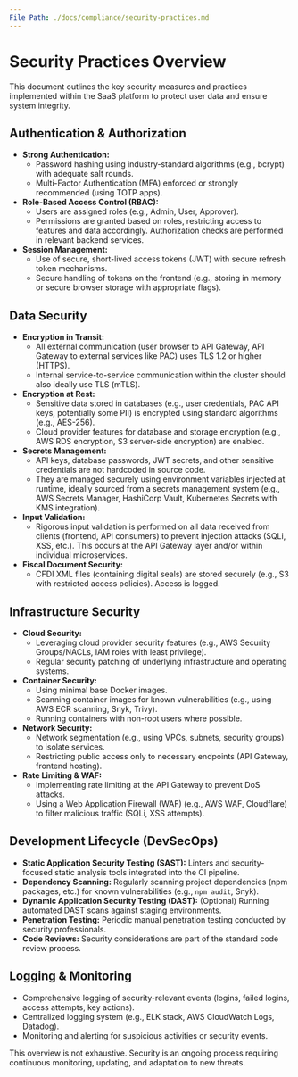 ```yaml
---
File Path: ./docs/compliance/security-practices.md
---
```

# Security Practices Overview

This document outlines the key security measures and practices implemented within the SaaS platform to protect user data and ensure system integrity.

## Authentication & Authorization

*   **Strong Authentication:**
    *   Password hashing using industry-standard algorithms (e.g., bcrypt) with adequate salt rounds.
    *   Multi-Factor Authentication (MFA) enforced or strongly recommended (using TOTP apps).
*   **Role-Based Access Control (RBAC):**
    *   Users are assigned roles (e.g., Admin, User, Approver).
    *   Permissions are granted based on roles, restricting access to features and data accordingly. Authorization checks are performed in relevant backend services.
*   **Session Management:**
    *   Use of secure, short-lived access tokens (JWT) with secure refresh token mechanisms.
    *   Secure handling of tokens on the frontend (e.g., storing in memory or secure browser storage with appropriate flags).

## Data Security

*   **Encryption in Transit:**
    *   All external communication (user browser to API Gateway, API Gateway to external services like PAC) uses TLS 1.2 or higher (HTTPS).
    *   Internal service-to-service communication within the cluster should also ideally use TLS (mTLS).
*   **Encryption at Rest:**
    *   Sensitive data stored in databases (e.g., user credentials, PAC API keys, potentially some PII) is encrypted using standard algorithms (e.g., AES-256).
    *   Cloud provider features for database and storage encryption (e.g., AWS RDS encryption, S3 server-side encryption) are enabled.
*   **Secrets Management:**
    *   API keys, database passwords, JWT secrets, and other sensitive credentials are not hardcoded in source code.
    *   They are managed securely using environment variables injected at runtime, ideally sourced from a secrets management system (e.g., AWS Secrets Manager, HashiCorp Vault, Kubernetes Secrets with KMS integration).
*   **Input Validation:**
    *   Rigorous input validation is performed on all data received from clients (frontend, API consumers) to prevent injection attacks (SQLi, XSS, etc.). This occurs at the API Gateway layer and/or within individual microservices.
*   **Fiscal Document Security:**
    *   CFDI XML files (containing digital seals) are stored securely (e.g., S3 with restricted access policies). Access is logged.

## Infrastructure Security

*   **Cloud Security:**
    *   Leveraging cloud provider security features (e.g., AWS Security Groups/NACLs, IAM roles with least privilege).
    *   Regular security patching of underlying infrastructure and operating systems.
*   **Container Security:**
    *   Using minimal base Docker images.
    *   Scanning container images for known vulnerabilities (e.g., using AWS ECR scanning, Snyk, Trivy).
    *   Running containers with non-root users where possible.
*   **Network Security:**
    *   Network segmentation (e.g., using VPCs, subnets, security groups) to isolate services.
    *   Restricting public access only to necessary endpoints (API Gateway, frontend hosting).
*   **Rate Limiting & WAF:**
    *   Implementing rate limiting at the API Gateway to prevent DoS attacks.
    *   Using a Web Application Firewall (WAF) (e.g., AWS WAF, Cloudflare) to filter malicious traffic (SQLi, XSS attempts).

## Development Lifecycle (DevSecOps)

*   **Static Application Security Testing (SAST):** Linters and security-focused static analysis tools integrated into the CI pipeline.
*   **Dependency Scanning:** Regularly scanning project dependencies (npm packages, etc.) for known vulnerabilities (e.g., `npm audit`, Snyk).
*   **Dynamic Application Security Testing (DAST):** (Optional) Running automated DAST scans against staging environments.
*   **Penetration Testing:** Periodic manual penetration testing conducted by security professionals.
*   **Code Reviews:** Security considerations are part of the standard code review process.

## Logging & Monitoring

*   Comprehensive logging of security-relevant events (logins, failed logins, access attempts, key actions).
*   Centralized logging system (e.g., ELK stack, AWS CloudWatch Logs, Datadog).
*   Monitoring and alerting for suspicious activities or security events.

This overview is not exhaustive. Security is an ongoing process requiring continuous monitoring, updating, and adaptation to new threats.